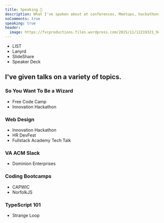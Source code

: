 ```yaml
---
title: Speaking 💬️
description: What I've spoken about at conferences, Meetups, hackathons, etc.
noComments: true
speaking: true
header:
  image: https://fvcproductions.files.wordpress.com/2015/11/12219321_941445252602315_1897049180671471124_n.jpg
---
```


* LIST
* Lanyrd
* SlideShare
* Speaker Deck

## I've given talks on a variety of topics.

### So You Want To Be a Wizard

* Free Code Camp
* Innovation Hackathon

### Web Design

* Innovation Hackathon
* HR DevFest
* Fullstack Academy Tech Talk

### VA ACM Slack

* Dominion Enterprises

### Coding Bootcamps

* CAPWIC
* NorfolkJS

### TypeScript 101

* Strange Loop
